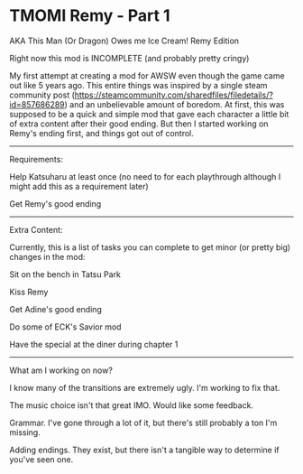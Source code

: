# TMOMI Remy - Part 1

AKA This Man (Or Dragon) Owes me Ice Cream! Remy Edition

Right now this mod is INCOMPLETE (and probably pretty cringy)

My first attempt at creating a mod for AWSW even though the game came out like 5 years ago. This entire things was inspired by a single steam community post (https://steamcommunity.com/sharedfiles/filedetails/?id=857686289) and an unbelievable amount of boredom. At first, this was supposed to be a quick and simple mod that gave each character a little bit of extra content after their good ending.
 But then I started working on Remy's ending first, and things got out of control.
 
 _______________________________________________________________________________________________
 
 Requirements:
 
 Help Katsuharu at least once (no need to for each playthrough although I might add this as a requirement later)
 
 Get Remy's good ending
 
 ________________________________________________________________________________________________
 
 Extra Content:
 
 Currently, this is a list of tasks you can complete to get minor (or pretty big) changes in the mod:

Sit on the bench in Tatsu Park

Kiss Remy

Get Adine's good ending

Do some of ECK's Savior mod

Have the special at the diner during chapter 1

 ________________________________________________________________________________________________

What am I working on now?

I know many of the transitions are extremely ugly. I'm working to fix that.

The music choice isn't that great IMO. Would like some feedback.

Grammar. I've gone through a lot of it, but there's still probably a ton I'm missing.

Adding endings. They exist, but there isn't a tangible way to determine if you've seen one.